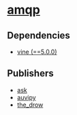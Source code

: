 # [amqp](https://pypi.org/project/amqp)

## Dependencies
- [vine (==5.0.0)](packages/v/vine.md)



## Publishers
- [ask](https://pypi.org/user/ask)
- [auvipy](https://pypi.org/user/auvipy)
- [the_drow](https://pypi.org/user/the_drow)

